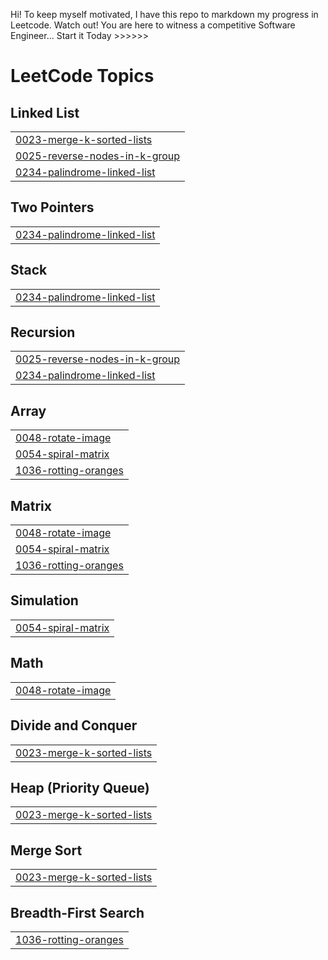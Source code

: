 Hi! To keep myself motivated, I have this repo to markdown my progress in Leetcode. 
Watch out! You are here to witness a competitive Software Engineer...
Start it Today >>>>>>

<!---LeetCode Topics Start-->
# LeetCode Topics
## Linked List
|  |
| ------- |
| [0023-merge-k-sorted-lists](https://github.com/Junru281/Leetcode-91/tree/master/0023-merge-k-sorted-lists) |
| [0025-reverse-nodes-in-k-group](https://github.com/Junru281/Leetcode-91/tree/master/0025-reverse-nodes-in-k-group) |
| [0234-palindrome-linked-list](https://github.com/Junru281/Leetcode-91/tree/master/0234-palindrome-linked-list) |
## Two Pointers
|  |
| ------- |
| [0234-palindrome-linked-list](https://github.com/Junru281/Leetcode-91/tree/master/0234-palindrome-linked-list) |
## Stack
|  |
| ------- |
| [0234-palindrome-linked-list](https://github.com/Junru281/Leetcode-91/tree/master/0234-palindrome-linked-list) |
## Recursion
|  |
| ------- |
| [0025-reverse-nodes-in-k-group](https://github.com/Junru281/Leetcode-91/tree/master/0025-reverse-nodes-in-k-group) |
| [0234-palindrome-linked-list](https://github.com/Junru281/Leetcode-91/tree/master/0234-palindrome-linked-list) |
## Array
|  |
| ------- |
| [0048-rotate-image](https://github.com/Junru281/Leetcode-91/tree/master/0048-rotate-image) |
| [0054-spiral-matrix](https://github.com/Junru281/Leetcode-91/tree/master/0054-spiral-matrix) |
| [1036-rotting-oranges](https://github.com/Junru281/Leetcode-91/tree/master/1036-rotting-oranges) |
## Matrix
|  |
| ------- |
| [0048-rotate-image](https://github.com/Junru281/Leetcode-91/tree/master/0048-rotate-image) |
| [0054-spiral-matrix](https://github.com/Junru281/Leetcode-91/tree/master/0054-spiral-matrix) |
| [1036-rotting-oranges](https://github.com/Junru281/Leetcode-91/tree/master/1036-rotting-oranges) |
## Simulation
|  |
| ------- |
| [0054-spiral-matrix](https://github.com/Junru281/Leetcode-91/tree/master/0054-spiral-matrix) |
## Math
|  |
| ------- |
| [0048-rotate-image](https://github.com/Junru281/Leetcode-91/tree/master/0048-rotate-image) |
## Divide and Conquer
|  |
| ------- |
| [0023-merge-k-sorted-lists](https://github.com/Junru281/Leetcode-91/tree/master/0023-merge-k-sorted-lists) |
## Heap (Priority Queue)
|  |
| ------- |
| [0023-merge-k-sorted-lists](https://github.com/Junru281/Leetcode-91/tree/master/0023-merge-k-sorted-lists) |
## Merge Sort
|  |
| ------- |
| [0023-merge-k-sorted-lists](https://github.com/Junru281/Leetcode-91/tree/master/0023-merge-k-sorted-lists) |
## Breadth-First Search
|  |
| ------- |
| [1036-rotting-oranges](https://github.com/Junru281/Leetcode-91/tree/master/1036-rotting-oranges) |
<!---LeetCode Topics End-->